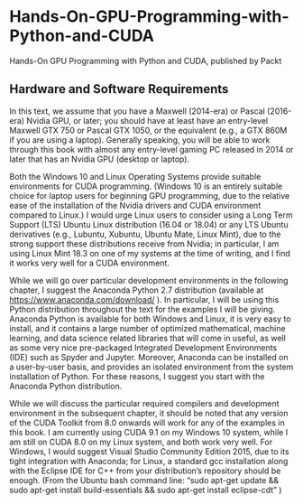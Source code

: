 # Hands-On-GPU-Programming-with-Python-and-CUDA
Hands-On GPU Programming with Python and CUDA, published by Packt

## Hardware and Software Requirements
In this text, we assume that you have a Maxwell (2014-era) or Pascal (2016-era) Nvidia GPU, or later; you should have at least have an entry-level Maxwell GTX 750 or Pascal GTX 1050, or the equivalent (e.g., a GTX 860M if you are using a laptop).  Generally speaking, you will be able to work through this book with almost any entry-level gaming PC released in 2014 or later that has an Nvidia GPU (desktop or laptop). 

Both the Windows 10 and Linux Operating Systems provide suitable environments for CUDA programming.  (Windows 10 is an entirely suitable choice for laptop users for beginning GPU programming, due to the relative ease of the installation of the Nvidia drivers and CUDA environment compared to Linux.)  I would urge Linux users to consider using a Long Term Support (LTS) Ubuntu Linux distribution (16.04 or 18.04) or any LTS Ubuntu derivatives (e.g., Lubuntu, Xubuntu, Ubuntu Mate, Linux Mint), due to the strong support these distributions receive from Nvidia;  in particular, I am using Linux Mint 18.3 on one of my systems at the time of writing, and I find it works very well for a CUDA environment.

While we will go over particular development environments in the following chapter, I suggest the Anaconda Python 2.7 distribution (available at https://www.anaconda.com/download/ ).  In particular, I will be using this Python distribution throughout the text for the examples I will be giving.  Anaconda Python is available for both Windows and Linux, it is very easy to install, and it contains a large number of optimized mathematical, machine learning, and data science related libraries that will come in useful, as well as some very nice pre-packaged Integrated Development Environments (IDE) such as Spyder and Jupyter.  Moreover, Anaconda can be installed on a user-by-user basis, and provides an isolated environment from the system installation of Python.  For these reasons, I suggest you start with the Anaconda Python distribution.

While we will discuss the particular required compilers and development environment in the subsequent chapter, it should be noted that any version of the CUDA Toolkit from 8.0 onwards will work for any of the examples in this book.  I am currently using CUDA 9.1 on my Windows 10 system, while I am still on CUDA 8.0 on my Linux system, and both work very well.  For Windows, I would suggest Visual Studio Community Edition 2015, due to its tight integration with Anaconda;  for Linux, a standard gcc installation along with the Eclipse IDE for C++ from your distribution’s repository should be enough.  (From the Ubuntu bash command line: “sudo apt-get update && sudo apt-get install build-essentials && sudo apt-get install eclipse-cdt” )
